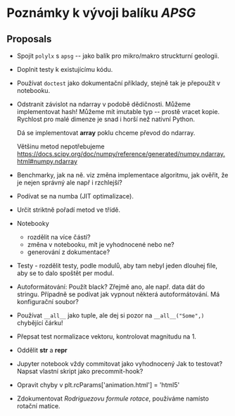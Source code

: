 # Poznámky k vývoji balíku _APSG_

## Proposals

- Spojit `polylx` s `apsg` -- jako balík pro mikro/makro struckturní geologii.

- Doplnit testy k existujícímu kódu.

- Používat `doctest` jako dokumentační příklady, stejně tak je přepoužít v notebooku.

- Odstranit závislot na ndarray v podobě dědičnosti.
  Můžeme implementovat hash!
  Můžeme mít imutable typ -- prostě vracet kopie.
  Rychlost pro malé dimenze je snad i horší než nativní Python.

  Dá se implementovat __array__ poklu chceme převod do ndarray.

  Většinu metod nepotřebujeme
  <https://docs.scipy.org/doc/numpy/reference/generated/numpy.ndarray.html#numpy.ndarray>

- Benchmarky, jak na ně.
  viz změna implementace algoritmu, jak ověřit, že je nejen správný ale např i rzchlejší?

- Podívat se na numba (JIT optimalizace).

- Určit striktně pořadí metod ve třídě.

- Notebooky  
  - rozdělit na více částí?
  - změna v notebooku, mít je vyhodnocené nebo ne?
  - generování z dokumentace?

- Testy - rozdělit testy, podle modulů, aby tam nebyl jeden dlouhej file, aby se to dalo spoštět per modul.

- Autoformátování: Použít black? Zřejmě ano, ale např. data dát do stringu.
  Případně se podívat jak vypnout některá autoformátování.
  Má konfigurační soubor?

- Používat `__all__` jako tuple, ale dej si pozor na `__all__("Some",)` chybějící čárku!

- Přepsat test normalizace vektoru, kontrolovat magnitudu na 1.

- Oddělit __str__ a __repr__

- Jupyter notebook vždy commitovat jako vyhodnocený
  Jak to testovat? Napsat vlastní skript jako precommit-hook?

- Opravit chyby v plt.rcParams['animation.html'] = 'html5'

- Zdokumentovat _Rodriguezovu formule rotace_, používáme namísto rotační matice.
